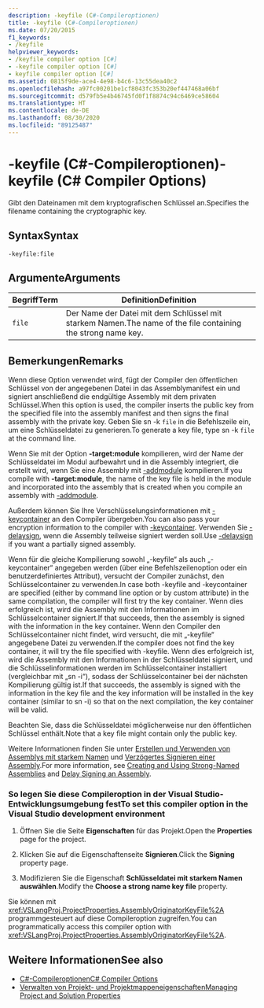 ```yaml
---
description: -keyfile (C#-Compileroptionen)
title: -keyfile (C#-Compileroptionen)
ms.date: 07/20/2015
f1_keywords:
- /keyfile
helpviewer_keywords:
- /keyfile compiler option [C#]
- -keyfile compiler option [C#]
- keyfile compiler option [C#]
ms.assetid: 0815f9de-ace4-4e98-b4c6-13c55dea40c2
ms.openlocfilehash: a97fc00201be1cf8043fc353b20ef447468a06bf
ms.sourcegitcommit: d579fb5e4b46745fd0f1f8874c94c6469ce58604
ms.translationtype: HT
ms.contentlocale: de-DE
ms.lasthandoff: 08/30/2020
ms.locfileid: "89125487"
---
```

# <a name="-keyfile-c-compiler-options"></a><span data-ttu-id="ae8c1-103">-keyfile (C#-Compileroptionen)</span><span class="sxs-lookup"><span data-stu-id="ae8c1-103">-keyfile (C# Compiler Options)</span></span>
<span data-ttu-id="ae8c1-104">Gibt den Dateinamen mit dem kryptografischen Schlüssel an.</span><span class="sxs-lookup"><span data-stu-id="ae8c1-104">Specifies the filename containing the cryptographic key.</span></span>  
  
## <a name="syntax"></a><span data-ttu-id="ae8c1-105">Syntax</span><span class="sxs-lookup"><span data-stu-id="ae8c1-105">Syntax</span></span>  
  
```console  
-keyfile:file  
```  
  
## <a name="arguments"></a><span data-ttu-id="ae8c1-106">Argumente</span><span class="sxs-lookup"><span data-stu-id="ae8c1-106">Arguments</span></span>  
  
|<span data-ttu-id="ae8c1-107">Begriff</span><span class="sxs-lookup"><span data-stu-id="ae8c1-107">Term</span></span>|<span data-ttu-id="ae8c1-108">Definition</span><span class="sxs-lookup"><span data-stu-id="ae8c1-108">Definition</span></span>|  
|----------|----------------|  
|`file`|<span data-ttu-id="ae8c1-109">Der Name der Datei mit dem Schlüssel mit starkem Namen.</span><span class="sxs-lookup"><span data-stu-id="ae8c1-109">The name of the file containing the strong name key.</span></span>|  
  
## <a name="remarks"></a><span data-ttu-id="ae8c1-110">Bemerkungen</span><span class="sxs-lookup"><span data-stu-id="ae8c1-110">Remarks</span></span>  
 <span data-ttu-id="ae8c1-111">Wenn diese Option verwendet wird, fügt der Compiler den öffentlichen Schlüssel von der angegebenen Datei in das Assemblymanifest ein und signiert anschließend die endgültige Assembly mit dem privaten Schlüssel.</span><span class="sxs-lookup"><span data-stu-id="ae8c1-111">When this option is used, the compiler inserts the public key from the specified file into the assembly manifest and then signs the final assembly with the private key.</span></span> <span data-ttu-id="ae8c1-112">Geben Sie sn -k `file` in die Befehlszeile ein, um eine Schlüsseldatei zu generieren.</span><span class="sxs-lookup"><span data-stu-id="ae8c1-112">To generate a key file, type sn -k `file` at the command line.</span></span>  
  
 <span data-ttu-id="ae8c1-113">Wenn Sie mit der Option **-target:module** kompilieren, wird der Name der Schlüsseldatei im Modul aufbewahrt und in die Assembly integriert, die erstellt wird, wenn Sie eine Assembly mit [-addmodule](./addmodule-compiler-option.md) kompilieren.</span><span class="sxs-lookup"><span data-stu-id="ae8c1-113">If you compile with **-target:module**, the name of the key file is held in the module and incorporated into the assembly that is created when you compile an assembly with [-addmodule](./addmodule-compiler-option.md).</span></span>  
  
 <span data-ttu-id="ae8c1-114">Außerdem können Sie Ihre Verschlüsselungsinformationen mit [-keycontainer](./keycontainer-compiler-option.md) an den Compiler übergeben.</span><span class="sxs-lookup"><span data-stu-id="ae8c1-114">You can also pass your encryption information to the compiler with [-keycontainer](./keycontainer-compiler-option.md).</span></span> <span data-ttu-id="ae8c1-115">Verwenden Sie [-delaysign](./delaysign-compiler-option.md), wenn die Assembly teilweise signiert werden soll.</span><span class="sxs-lookup"><span data-stu-id="ae8c1-115">Use [-delaysign](./delaysign-compiler-option.md) if you want a partially signed assembly.</span></span>  
  
 <span data-ttu-id="ae8c1-116">Wenn für die gleiche Kompilierung sowohl „-keyfile“ als auch „-keycontainer“ angegeben werden (über eine Befehlszeilenoption oder ein benutzerdefiniertes Attribut), versucht der Compiler zunächst, den Schlüsselcontainer zu verwenden.</span><span class="sxs-lookup"><span data-stu-id="ae8c1-116">In case both -keyfile and -keycontainer are specified (either by command line option or by custom attribute) in the same compilation, the compiler will first try the key container.</span></span> <span data-ttu-id="ae8c1-117">Wenn dies erfolgreich ist, wird die Assembly mit den Informationen im Schlüsselcontainer signiert.</span><span class="sxs-lookup"><span data-stu-id="ae8c1-117">If that succeeds, then the assembly is signed with the information in the key container.</span></span> <span data-ttu-id="ae8c1-118">Wenn den Compiler den Schlüsselcontainer nicht findet, wird versucht, die mit „-keyfile“ angegebene Datei zu verwenden.</span><span class="sxs-lookup"><span data-stu-id="ae8c1-118">If the compiler does not find the key container, it will try the file specified with -keyfile.</span></span> <span data-ttu-id="ae8c1-119">Wenn dies erfolgreich ist, wird die Assembly mit den Informationen in der Schlüsseldatei signiert, und die Schlüsselinformationen werden im Schlüsselcontainer installiert (vergleichbar mit „sn -i“), sodass der Schlüsselcontainer bei der nächsten Kompilierung gültig ist.</span><span class="sxs-lookup"><span data-stu-id="ae8c1-119">If that succeeds, the assembly is signed with the information in the key file and the key information will be installed in the key container (similar to sn -i) so that on the next compilation, the key container will be valid.</span></span>  
  
 <span data-ttu-id="ae8c1-120">Beachten Sie, dass die Schlüsseldatei möglicherweise nur den öffentlichen Schlüssel enthält.</span><span class="sxs-lookup"><span data-stu-id="ae8c1-120">Note that a key file might contain only the public key.</span></span>  
  
 <span data-ttu-id="ae8c1-121">Weitere Informationen finden Sie unter [Erstellen und Verwenden von Assemblys mit starkem Namen](../../../standard/assembly/create-use-strong-named.md) und [Verzögertes Signieren einer Assembly](../../../standard/assembly/delay-sign.md).</span><span class="sxs-lookup"><span data-stu-id="ae8c1-121">For more information, see [Creating and Using Strong-Named Assemblies](../../../standard/assembly/create-use-strong-named.md) and [Delay Signing an Assembly](../../../standard/assembly/delay-sign.md).</span></span>  
  
### <a name="to-set-this-compiler-option-in-the-visual-studio-development-environment"></a><span data-ttu-id="ae8c1-122">So legen Sie diese Compileroption in der Visual Studio-Entwicklungsumgebung fest</span><span class="sxs-lookup"><span data-stu-id="ae8c1-122">To set this compiler option in the Visual Studio development environment</span></span>  
  
1. <span data-ttu-id="ae8c1-123">Öffnen Sie die Seite **Eigenschaften** für das Projekt.</span><span class="sxs-lookup"><span data-stu-id="ae8c1-123">Open the **Properties** page for the project.</span></span>  
  
2. <span data-ttu-id="ae8c1-124">Klicken Sie auf die Eigenschaftenseite **Signieren**.</span><span class="sxs-lookup"><span data-stu-id="ae8c1-124">Click the **Signing** property page.</span></span>  
  
3. <span data-ttu-id="ae8c1-125">Modifizieren Sie die Eigenschaft **Schlüsseldatei mit starkem Namen auswählen**.</span><span class="sxs-lookup"><span data-stu-id="ae8c1-125">Modify the **Choose a strong name key file** property.</span></span>  
  
 <span data-ttu-id="ae8c1-126">Sie können mit <xref:VSLangProj.ProjectProperties.AssemblyOriginatorKeyFile%2A> programmgesteuert auf diese Compileroption zugreifen.</span><span class="sxs-lookup"><span data-stu-id="ae8c1-126">You can programmatically access this compiler option with <xref:VSLangProj.ProjectProperties.AssemblyOriginatorKeyFile%2A>.</span></span>  
  
## <a name="see-also"></a><span data-ttu-id="ae8c1-127">Weitere Informationen</span><span class="sxs-lookup"><span data-stu-id="ae8c1-127">See also</span></span>

- [<span data-ttu-id="ae8c1-128">C#-Compileroptionen</span><span class="sxs-lookup"><span data-stu-id="ae8c1-128">C# Compiler Options</span></span>](./index.md)
- [<span data-ttu-id="ae8c1-129">Verwalten von Projekt- und Projektmappeneigenschaften</span><span class="sxs-lookup"><span data-stu-id="ae8c1-129">Managing Project and Solution Properties</span></span>](/visualstudio/ide/managing-project-and-solution-properties)
